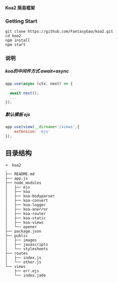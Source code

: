 
#### Koa2 简易框架

### Getting Start

```
git clone https://github.com/FantasyGao/koa2.git
cd koa2
npm install 
npm start
```
### 说明
##### koa的中间件方式 await+async
``` javascript
app.use(async (ctx, next) => {
  ...
  await next();
  ...
});
```
##### 默认模板 ejs
``` javascript
app.use(view(__dirname+'/views',{
	extension: 'ejs'
});
```

## 目录结构

```
➜  koa2
.
├── README.md
├── app.js
├── node_modules
│   ├── ejs
│   ├── koa
│   ├── koa-bodyparser
│   ├── koa-convert
│   ├── koa-logger
│   ├── koa-onerror
│   ├── koa-router
│   ├── koa-static
│   ├── koa-views
│   └── opener
├── package.json
├── public
│   ├── images
│   ├── javascripts
│   └── stylesheets
├── routes
│   ├── index.js
│   └── other.js
└── views
    ├── err.ejs
    └── index.jade

```
